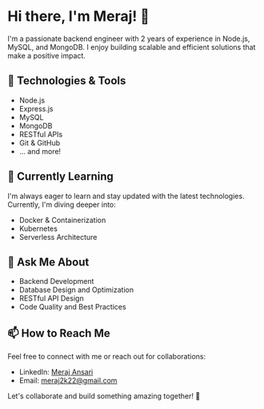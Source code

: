 # Hi there, I'm Meraj! 👋

I'm a passionate backend engineer with 2 years of experience in Node.js, MySQL, and MongoDB. I enjoy building scalable and efficient solutions that make a positive impact.

## 🔧 Technologies & Tools

- Node.js
- Express.js
- MySQL
- MongoDB
- RESTful APIs
- Git & GitHub
- ... and more!

## 🌱 Currently Learning

I'm always eager to learn and stay updated with the latest technologies. Currently, I'm diving deeper into:

- Docker & Containerization
- Kubernetes
- Serverless Architecture

## 💬 Ask Me About

- Backend Development
- Database Design and Optimization
- RESTful API Design
- Code Quality and Best Practices

## 📫 How to Reach Me

Feel free to connect with me or reach out for collaborations:

- LinkedIn: [Meraj Ansari](https://linkedin.com/in/merajansari)
- Email: meraj2k22@gmail.com

Let's collaborate and build something amazing together! 🚀


<!--
**meraj2k/meraj2k** is a ✨ _special_ ✨ repository because its `README.md` (this file) appears on your GitHub profile.

Here are some ideas to get you started:

- 🔭 I’m currently working on ...
- 🌱 I’m currently learning ...
- 👯 I’m looking to collaborate on ...
- 🤔 I’m looking for help with ...
- 💬 Ask me about ...
- 📫 How to reach me: ...
- 😄 Pronouns: ...
- ⚡ Fun fact: ...
-->
